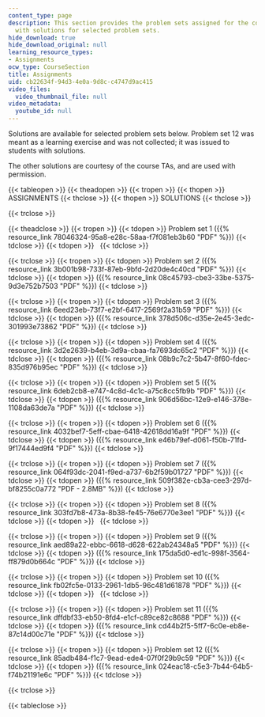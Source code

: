 ```yaml
---
content_type: page
description: This section provides the problem sets assigned for the course along
  with solutions for selected problem sets.
hide_download: true
hide_download_original: null
learning_resource_types:
- Assignments
ocw_type: CourseSection
title: Assignments
uid: cb22634f-94d3-4e0a-9d8c-c4747d9ac415
video_files:
  video_thumbnail_file: null
video_metadata:
  youtube_id: null
---
```


Solutions are available for selected problem sets below. Problem set 12 was meant as a learning exercise and was not collected; it was issued to students with solutions.

The other solutions are courtesy of the course TAs, and are used with permission.

{{< tableopen >}}
{{< theadopen >}}
{{< tropen >}}
{{< thopen >}}
ASSIGNMENTS
{{< thclose >}}
{{< thopen >}}
SOLUTIONS
{{< thclose >}}

{{< trclose >}}

{{< theadclose >}}
{{< tropen >}}
{{< tdopen >}}
Problem set 1 ({{% resource_link 78046324-95a8-e28c-58aa-f7f081eb3b60 "PDF" %}})
{{< tdclose >}}
{{< tdopen >}}
 
{{< tdclose >}}

{{< trclose >}}
{{< tropen >}}
{{< tdopen >}}
Problem set 2 ({{% resource_link 3b001b98-733f-87eb-9bfd-2d20de4c40cd "PDF" %}})
{{< tdclose >}}
{{< tdopen >}}
({{% resource_link 08c45793-cbe3-33be-5375-9d3e752b7503 "PDF" %}})
{{< tdclose >}}

{{< trclose >}}
{{< tropen >}}
{{< tdopen >}}
Problem set 3 ({{% resource_link 6eed23eb-73f7-e2bf-6417-2569f2a31b59 "PDF" %}})
{{< tdclose >}}
{{< tdopen >}}
({{% resource_link 378d506c-d35e-2e45-3edc-301993e73862 "PDF" %}})
{{< tdclose >}}

{{< trclose >}}
{{< tropen >}}
{{< tdopen >}}
Problem set 4 ({{% resource_link 3d2e2639-b4eb-3d9a-cbaa-fa7693dc65c2 "PDF" %}})
{{< tdclose >}}
{{< tdopen >}}
({{% resource_link 08b9c7c2-5b47-8f60-fdec-835d976b95ec "PDF" %}})
{{< tdclose >}}

{{< trclose >}}
{{< tropen >}}
{{< tdopen >}}
Problem set 5 ({{% resource_link 6deb2cb8-e747-4c8d-4c1c-a75c8cc5fb9b "PDF" %}})
{{< tdclose >}}
{{< tdopen >}}
({{% resource_link 906d56bc-12e9-e146-378e-1108da63de7a "PDF" %}})
{{< tdclose >}}

{{< trclose >}}
{{< tropen >}}
{{< tdopen >}}
Problem set 6 ({{% resource_link 4032bef7-5eff-cbae-6418-42618dd16a9f "PDF" %}})
{{< tdclose >}}
{{< tdopen >}}
({{% resource_link e46b79ef-d061-f50b-71fd-9f17444ed9f4 "PDF" %}})
{{< tdclose >}}

{{< trclose >}}
{{< tropen >}}
{{< tdopen >}}
Problem set 7 ({{% resource_link 064f93dc-2041-f9ed-a737-6b2f59b01727 "PDF" %}})
{{< tdclose >}}
{{< tdopen >}}
({{% resource_link 509f382e-cb3a-cee3-297d-bf8255c0a772 "PDF - 2.8MB" %}})
{{< tdclose >}}

{{< trclose >}}
{{< tropen >}}
{{< tdopen >}}
Problem set 8 ({{% resource_link 303fd7b8-473a-8b38-fe45-76e6770e3ee1 "PDF" %}})
{{< tdclose >}}
{{< tdopen >}}
 
{{< tdclose >}}

{{< trclose >}}
{{< tropen >}}
{{< tdopen >}}
Problem set 9 ({{% resource_link aed89a22-ebbc-6618-d628-622ab24348a5 "PDF" %}})
{{< tdclose >}}
{{< tdopen >}}
({{% resource_link 175da5d0-ed1c-998f-3564-ff879d0b664c "PDF" %}})
{{< tdclose >}}

{{< trclose >}}
{{< tropen >}}
{{< tdopen >}}
Problem set 10 ({{% resource_link fb02fc5e-0133-2961-1db5-96c481d61878 "PDF" %}})
{{< tdclose >}}
{{< tdopen >}}
 
{{< tdclose >}}

{{< trclose >}}
{{< tropen >}}
{{< tdopen >}}
Problem set 11 ({{% resource_link dffdbf33-eb50-8fd4-e1cf-c89ce82c8688 "PDF" %}})
{{< tdclose >}}
{{< tdopen >}}
({{% resource_link cd44b2f5-5ff7-6c0e-eb8e-87c14d00c71e "PDF" %}})
{{< tdclose >}}

{{< trclose >}}
{{< tropen >}}
{{< tdopen >}}
Problem set 12 ({{% resource_link 85adb484-f1c7-9ead-ede4-07f0f29b9c59 "PDF" %}})
{{< tdclose >}}
{{< tdopen >}}
({{% resource_link 024eac18-c5e3-7b44-64b5-f74b21191e6c "PDF" %}})
{{< tdclose >}}

{{< trclose >}}

{{< tableclose >}}